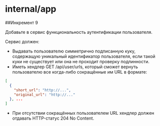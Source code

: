 # internal/app

##Инкремент 9

Добавьте в сервис функциональность аутентификации пользователя.

Сервис должен:
 - Выдавать пользователю симметрично подписанную куку, содержащую уникальный идентификатор пользователя, если такой куки не существует или она не проходит проверку подлинности.
 - Иметь хендлер GET /api/user/urls, который сможет вернуть пользователю все когда-либо сокращённые им URL в формате:

```json
[
  {
    "short_url": "http://...",
    "original_url": "http://..."
  }, ...
]
```

 - При отсутствии сокращённых пользователем URL хендлер должен отдавать HTTP-статус 204 No Content.
